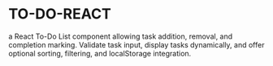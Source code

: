 # TO-DO-REACT
a React To-Do List component allowing task addition, removal, and completion marking. Validate task input, display tasks dynamically, and offer optional sorting, filtering, and localStorage integration.
